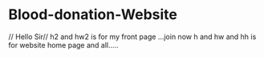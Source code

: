 # Blood-donation-Website
// Hello Sir//
h2 and hw2 is for my  front page ...join now
h and hw and hh is for website home page and all.....
